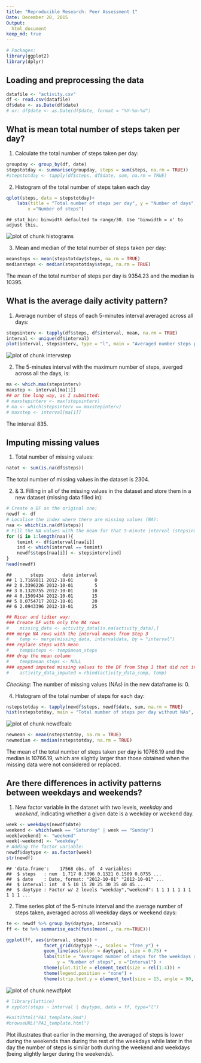 ```yaml
---
title: "Reproducible Research: Peer Assessment 1"
Date: December 20, 2015
Output:
  html_document 
keep_md: true
---
```



```r
# Packages:
library(ggplot2)
library(dplyr)
```

## Loading and preprocessing the data

```r
datafile <- "activity.csv"
df <- read.csv(datafile)
df$date <- as.Date(df$date)
# or: df$date <- as.Date(df$date, format = "%Y-%m-%d")
```


## What is mean total number of steps taken per day?
1. Calculate the total number of steps taken per day:

```r
groupday <- group_by(df, date)
stepstotday <- summarise(groupday, steps = sum(steps, na.rm = TRUE))
#stepstotday <- tapply(df$steps, df$date, sum, na.rm = TRUE)
```
2. Histogram of the total number of steps taken each day

```r
qplot(steps, data = stepstotday)+ 
    labs(title = "Total number of steps per day", y = "Number of days", 
        x ="Number of steps")
```

```
## stat_bin: binwidth defaulted to range/30. Use 'binwidth = x' to adjust this.
```

![plot of chunk histograms](figure/histograms-1.png) 

3. Mean and median of the total number of steps taken per day:

```r
meansteps <- mean(stepstotday$steps, na.rm = TRUE)
mediansteps <- median(stepstotday$steps, na.rm = TRUE)
```
The mean of the total number of steps per day is 9354.23 and the median is 10395.

## What is the average daily activity pattern?
1. Average number of steps of each 5-minutes interval averaged across all days:

```r
stepsinterv <- tapply(df$steps, df$interval, mean, na.rm = TRUE)
interval <- unique(df$interval)
plot(interval, stepsinterv, type = "l", main = "Averaged number steps per 5 min interval", ylab = "Number steps", xlab = "Interval", col = "blue", lwd = 2 )
```

![plot of chunk intervstep](figure/intervstep-1.png) 


2. The 5-minutes interval with the maximum number of steps, averged across all the days, is:

```r
ma <- which.max(stepsinterv)
maxstep <- interval[ma[1]]
## or the long way, as I submitted:
# maxstepinterv <- max(stepsinterv)
# ma <- which(stepsinterv == maxstepinterv)
# maxstep <- interval[ma[1]]
```
The interval 835.

## Imputing missing values
1. Total number of missing values:

```r
natot <- sum(is.na(df$steps))
```
The total number of missing values in the dataset is 2304.


2. & 3. Filling in all of the missing values in the dataset and store them in a new dataset (missing data filled in):

```r
# Create a DF as the original one:
newdf <- df
# Localise the index where there are missing values (NA):
naa <- which(is.na(df$steps))
# Fill the NA values with the mean for that 5-minute interval (stepsinterv):
for (i in 1:length(naa)){
    temint <- df$interval[naa[i]]
    ind <- which(interval == temint)
    newdf$steps[naa[i]] <- stepsinterv[ind]
}
head(newdf)
```

```
##       steps       date interval
## 1 1.7169811 2012-10-01        0
## 2 0.3396226 2012-10-01        5
## 3 0.1320755 2012-10-01       10
## 4 0.1509434 2012-10-01       15
## 5 0.0754717 2012-10-01       20
## 6 2.0943396 2012-10-01       25
```

```r
## Nicer and tidier way:
### Create DF with only the NA rows
#    missing_data <- activity_data[is.na(activity_data),]
### merge NA rows with the interval means from Step 3
#    temp <- merge(missing_data, intervaldata, by = "interval")
### replace steps with mean
#    temp$steps <- temp$mean_steps
### drop the mean column
#    temp$mean_steps <- NULL
### append imputed missing values to the DF from Step 1 that did not include the NA rows
#    activity_data_imputed = rbind(activity_data_comp, temp)
```
*Checking*: The number of missing values (NAs) in the new dataframe is: 0.

4. Histogram of the total number of steps for each day:

```r
nstepstotday <- tapply(newdf$steps, newdf$date, sum, na.rm = TRUE)
hist(nstepstotday, main = "Total number of steps per day without NAs", xlab = "Number of steps", ylab = "Number of days")
```

![plot of chunk newdfcalc](figure/newdfcalc-1.png) 

```r
newmean <- mean(nstepstotday, na.rm = TRUE)
newmedian <- median(nstepstotday, na.rm = TRUE)
```

The mean of the total number of steps taken per day is 10766.19 and the median is 10766.19, which are slightly larger than those obtained when the missing data were not considered or replaced.


## Are there differences in activity patterns between weekdays and weekends?

1. New factor variable in the dataset with two levels, *weekday* and *weekend*, indicating whether a given date is a weekday or weekend day.

```r
week <- weekdays(newdf$date)
weekend <- which(week == "Saturday" | week == "Sunday")
week[weekend] <- "weekend"
week[-weekend] <- "weekday"
# Adding the factor variable:
newdf$daytype <- as.factor(week)
str(newdf)
```

```
## 'data.frame':	17568 obs. of  4 variables:
##  $ steps   : num  1.717 0.3396 0.1321 0.1509 0.0755 ...
##  $ date    : Date, format: "2012-10-01" "2012-10-01" ...
##  $ interval: int  0 5 10 15 20 25 30 35 40 45 ...
##  $ daytype : Factor w/ 2 levels "weekday","weekend": 1 1 1 1 1 1 1 1 1 1 ...
```

2. Time series plot of the 5-minute interval and the average number of steps taken, averaged across all weekday days or weekend days:

```r
te <- newdf %>% group_by(daytype, interval)
ff <- te %>% summarise_each(funs(mean(., na.rm=TRUE)))

ggplot(ff, aes(interval, steps)) + 
              facet_grid(daytype ~., scales = "free_y") +
              geom_line(aes(color = daytype), size = 0.75) +
              labs(title = "Averaged number of steps for the weekdays and weekends", 
                   y = "Number of steps", x ="Interval") +
              theme(plot.title = element_text(size = rel(1.4))) + 
              theme(legend.position = "none") + 
              theme(strip.text.y = element_text(size = 15, angle = 90, face = "bold"))
```

![plot of chunk newdfplot](figure/newdfplot-1.png) 

```r
# library(lattice)              
# xyplot(steps ~ interval | daytype, data = ff, type="l")

#knit2html("PA1_template.Rmd")
#browseURL("PA1_template.html")
```
Plot illustrates that earlier in the morning, the averaged of steps is lower during the weekends than during the rest of the weekdays while later in the day the number of steps is similar both during the weekend and weekdays (being slightly larger during the weekends). 
    

